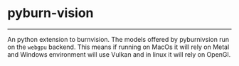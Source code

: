 # pyburn-vision
---

An python extension to burnvision.
The models offered by pyburnivsion run on the `webgpu` backend.
This means if running on MacOs it will rely on Metal and Windows environment will
use Vulkan and in linux it will rely on OpenGl.



